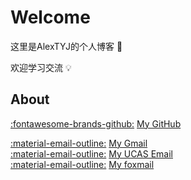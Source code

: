 # Welcome

这里是AlexTYJ的个人博客 :wave:

欢迎学习交流 :bulb:

## About

[:fontawesome-brands-github:](https://github.com/AlexTYJ) [My GitHub](https://github.com/AlexTYJ)

[:material-email-outline:](mailto:alextuyujie@gmail.com) [My Gmail](mailto:alextuyujie@gmail.com)   
[:material-email-outline:](mailto:tuyujie22@mails.ucas.ac.cn) [My UCAS Email](mailto:tuyujie22@mails.ucas.ac.cn)   
[:material-email-outline:](mailto:alextuyujie@foxmail.com) [My foxmail](mailto:alextuyujie@foxmail.com)